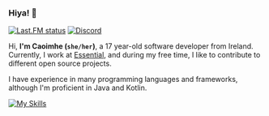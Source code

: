 ### Hiya! 👋
<div>
  
[![Last.FM status](https://badges.lastfm.workers.dev/last-played?user=cbyrneee&style=for-the-badge&logo=spotify&color=%231DB954)](https://www.last.fm/user/cbyrneee)
[![Discord](https://img.shields.io/static/v1?label=Discord&message=caoimhe.byrne&color=%235865F2&logo=discord&style=for-the-badge)](https://discord.com/users/843135686173392946)
  
</div>

Hi, **I'm Caoimhe (`she/her`)**, a 17 year-old software developer from Ireland. Currently, I work at [Essential](https://essential.gg), and during my free time, I like to contribute to different open source projects.

I have experience in many programming languages and frameworks, although I'm proficient in Java and Kotlin.

[![My Skills](https://skillicons.dev/icons?i=java,kotlin,idea,ts,swift,svelte,tailwind,react,next,tauri,rust)](https://skillicons.dev)

